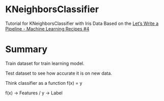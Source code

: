 # KNeighborsClassifier
Tutorial for KNeighborsClassifier with Iris Data
Based on the [Let’s Write a Pipeline - Machine Learning Recipes #4](https://www.youtube.com/watch?v=84gqSbLcBFE)

# Summary
Train dataset for train learning model.

Test dataset to see how accurate it is on new data.

Think classifier as a function f(x) = y

f(x) -> Features / y -> Label
